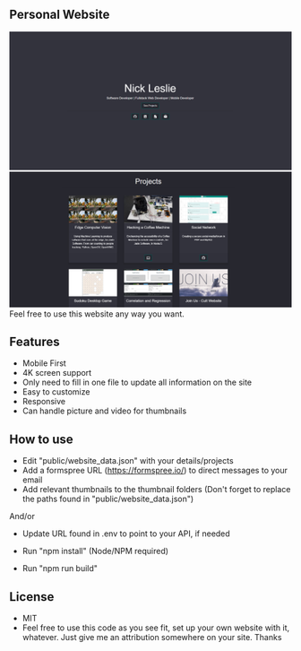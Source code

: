 ## Personal Website

![Title Section](./documentation/titlepage.png)
![Projects Section](./documentation/projects.png)
Feel free to use this website any way you want.

## Features
- Mobile First
- 4K screen support
- Only need to fill in one file to update all information on the site
- Easy to customize
- Responsive
- Can handle picture and video for thumbnails

## How to use

- Edit "public/website_data.json" with your details/projects
- Add a formspree URL (https://formspree.io/) to direct messages to your email
- Add relevant thumbnails to the thumbnail folders (Don't forget to replace the paths found in "public/website_data.json")

And/or

- Update URL found in .env to point to your API, if needed

- Run "npm install" (Node/NPM required)
- Run "npm run build"

## License
- MIT
- Feel free to use this code as you see fit, set up your own website with it, whatever. Just give me an attribution somewhere on your site. Thanks
